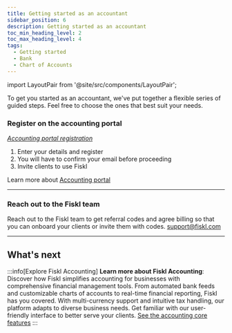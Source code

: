 ```yaml
---
title: Getting started as an accountant
sidebar_position: 6
description: Getting started as an accountant
toc_min_heading_level: 2
toc_max_heading_level: 4
tags:
  - Getting started
  - Bank
  - Chart of Accounts
---
```


import LayoutPair from '@site/src/components/LayoutPair';

To get you started as an accountant, we've put together a flexible series of guided steps. Feel free to choose the ones that best suit your needs.

### Register on the accounting portal

<LayoutPair imageUrl="https://demo.fiskl.com/e/cm026yto90045l00dvl9vxlho/tour">

*[Accounting portal registration](https://my.fiskl.com/portal/registration)*

1. Enter your details and register
1. You will have to confirm your email before proceeding
1. Invite clients to use Fiskl

Learn more about [Accounting portal](../Core-Features/Accounting-Portal/getting-started-accounting-portal)
</LayoutPair>

---

### Reach out to the Fiskl team

Reach out to the Fiskl team to get referral codes and agree billing so that you can onboard your clients or invite them with codes. [support@fiskl.com](mailto:support@fiskl.com)

---

## What's next

:::info[Explore Fiskl Accounting]
**Learn more about Fiskl Accounting**: Discover how Fiskl simplifies accounting for businesses with comprehensive financial management tools. From automated bank feeds and customizable charts of accounts to real-time financial reporting, Fiskl has you covered. With multi-currency support and intuitive tax handling, our platform adapts to diverse business needs. Get familiar with our user-friendly interface to better serve your clients. [See the accounting core features](../category/accounting)
:::
